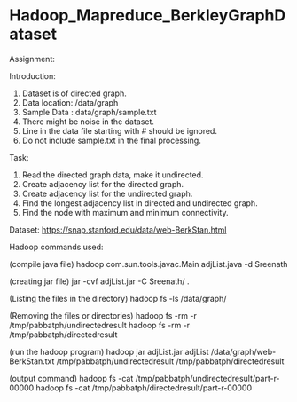 # Hadoop_Mapreduce_BerkleyGraphDataset

Assignment:

Introduction:
1. Dataset is of directed graph.
2. Data location: /data/graph
3. Sample Data : data/graph/sample.txt
4. There might be noise in the dataset.
5. Line in the data file starting with # should be ignored.
6. Do not include sample.txt in the final processing.

Task:
1. Read the directed graph data, make it undirected.
2. Create adjacency list for the directed graph.
3. Create adjacency list for the undirected graph.
4. Find the longest adjacency list in directed and undirected graph.
5. Find the node with maximum and minimum connectivity.

Dataset:
https://snap.stanford.edu/data/web-BerkStan.html

Hadoop commands used:

(compile java file)
hadoop com.sun.tools.javac.Main adjList.java -d Sreenath

(creating jar file)
jar -cvf adjList.jar -C Sreenath/ .

(Listing the files in the directory)
hadoop fs -ls /data/graph/

(Removing the files or directories)
hadoop fs -rm -r /tmp/pabbatph/undirectedresult
hadoop fs -rm -r /tmp/pabbatph/directedresult

(run the hadoop program)
hadoop jar adjList.jar adjList /data/graph/web-BerkStan.txt /tmp/pabbatph/undirectedresult /tmp/pabbatph/directedresult

(output command) 
hadoop fs -cat /tmp/pabbatph/undirectedresult/part-r-00000
hadoop fs -cat /tmp/pabbatph/directedresult/part-r-00000
